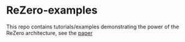 # ReZero-examples

This repo contains tutorials/examples demonstrating the power of the ReZero architecture, see the [paper](https://arxiv.org/pdf/2003.04887.pdf)
